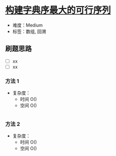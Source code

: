 # [构建字典序最大的可行序列](https://leetcode-cn.com/problems/construct-the-lexicographically-largest-valid-sequence/)

- 难度：Medium
- 标签：数组, 回溯

## 刷题思路

- [ ] xx
- [ ] xx

### 方法 1

- 复杂度：
    - 时间 O()
    - 空间 O()

``` js

```

### 方法 2

- 复杂度：
    - 时间 O()
    - 空间 O()

``` js

```
